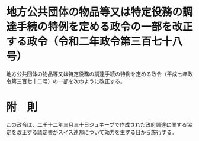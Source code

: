 # 地方公共団体の物品等又は特定役務の調達手続の特例を定める政令の一部を改正する政令（令和二年政令第三百七十八号）
地方公共団体の物品等又は特定役務の調達手続の特例を定める政令（平成七年政令第三百七十二号）の一部を次のように改正する。
# 附　則
この政令は、二千十二年三月三十日ジュネーブで作成された政府調達に関する協定を改正する議定書がスイス連邦について効力を生ずる日から施行する。
